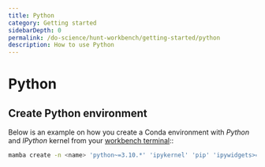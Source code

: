 ```yaml
---
title: Python
category: Getting started
sidebarDepth: 0
permalink: /do-science/hunt-workbench/getting-started/python
description: How to use Python
---
```


# Python

<!-- 

- How to recreate py310 environment
- Which packages are preinstalled in py310 environment

 -->

## Create Python environment

Below is an example on how you create a Conda environment with _Python_ and _IPython_ kernel from your [workbench terminal](/do-science/hunt-workbench/faq/#terminal)::

```bash
mamba create -n <name> 'python~=3.10.*' 'ipykernel' 'pip' 'ipywidgets>=8.0.2,<9.0.0'
```
